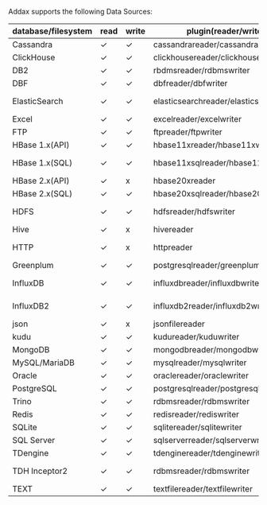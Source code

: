 Addax supports the following Data Sources:

| database/filesystem | read   |  write | plugin(reader/writer)                  | memo                            |
| ------------------- | ------ | ------ | -------------------------------------- | ------------------------------- |
| Cassandra           | ✓      | ✓     | cassandrareader/cassandrawriter         |                                 |
| ClickHouse          | ✓      | ✓     | clickhousereader/clickhousewriter       |                                 |
| DB2                 | ✓      | ✓     | rbdmsreader/rdbmswriter                 | not fully tested                |
| DBF                 | ✓      | ✓     | dbfreader/dbfwriter                     |                                 |
| ElasticSearch       | ✓      | ✓     | elasticsearchreader/elasticsearchwriter | originally from [@Kestrong][1]  |
| Excel               | ✓      | ✓     | excelreader/excelwriter                 |                                 |
| FTP                 | ✓      | ✓     | ftpreader/ftpwriter                     |                                 |
| HBase 1.x(API)      | ✓      | ✓     | hbase11xreader/hbase11xwriter           | use HBASE API                   |
| HBase 1.x(SQL)      | ✓      | ✓     | hbase11xsqlreader/hbase11xsqlwriter     | use Phoenix[Phoenix][2]         |
| HBase 2.x(API)      | ✓      | x     | hbase20xreader                          | use HBase API                   |
| HBase 2.x(SQL)      | ✓      | ✓     | hbase20xsqlreader/hbase20xsqlwriter     | via [Phoenix][2]                |
| HDFS                | ✓      | ✓     | hdfsreader/hdfswriter                   | support HDFS 2.0 or later       |
| Hive                | ✓      | x     | hivereader                              |                                 |
| HTTP                | ✓      | x     | httpreader                              | support RestFul API             |
| Greenplum           | ✓      | ✓     | postgresqlreader/greenplumwriter        |                                 |
| InfluxDB            | ✓      | ✓     | influxdbreader/influxdbwriter           | ONLY support InfluxDB 1.x       |
| InfluxDB2           | ✓      | ✓     | influxdb2reader/influxdb2writer         | ONLY InfluxDB 2.0 or later      |
| json                | ✓      | x     | jsonfilereader                          |                                 |
| kudu                | ✓      | ✓     | kudureader/kuduwriter                   |                                 |
| MongoDB             | ✓      | ✓     | mongodbreader/mongodbwriter             |                                 |
| MySQL/MariaDB       | ✓      | ✓     | mysqlreader/mysqlwriter                 |                                 |
| Oracle              | ✓      | ✓     | oraclereader/oraclewriter               |                                 |
| PostgreSQL          | ✓      | ✓     | postgresqlreader/postgresqlwriter       |                                 |
| Trino               | ✓      | ✓     | rdbmsreader/rdbmswriter                 | [trino][3]                      |
| Redis               | ✓      | ✓     | redisreader/rediswriter                 |                                 |
| SQLite              | ✓      | ✓     | sqlitereader/sqlitewriter               |                                 |
| SQL Server          | ✓      | ✓     | sqlserverreader/sqlserverwriter         |                                 |
| TDengine            | ✓      | ✓     | tdenginereader/tdenginewriter           | [TDengine][4]                   |
| TDH Inceptor2       | ✓      | ✓     | rdbmsreader/rdbmswriter                 | [Transwarp TDH][5] 5.1 or later |
| TEXT                | ✓      | ✓     | textfilereader/textfilewriter           |                                 |

[1]: https://github.com/Kestrong/datax-elasticsearch
[2]: https://phoenix.apache.org
[3]: https://trino.io
[4]: https://www.taosdata.com/cn/
[5]: http://transwarp.cn/
